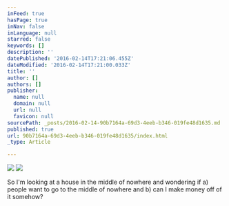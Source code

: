 ```yaml
---
inFeed: true
hasPage: true
inNav: false
inLanguage: null
starred: false
keywords: []
description: ''
datePublished: '2016-02-14T17:21:06.455Z'
dateModified: '2016-02-14T17:21:00.033Z'
title: ''
author: []
authors: []
publisher:
  name: null
  domain: null
  url: null
  favicon: null
sourcePath: _posts/2016-02-14-90b7164a-69d3-4eeb-b346-019fe48d1635.md
published: true
url: 90b7164a-69d3-4eeb-b346-019fe48d1635/index.html
_type: Article

---
```

![](https://the-grid-user-content.s3-us-west-2.amazonaws.com/65ab32c6-ca96-4411-990d-4d91965e427b.JPG)
![](https://the-grid-user-content.s3-us-west-2.amazonaws.com/3738f953-0c14-4287-b65e-283c80f12d07.JPG)

So I'm looking at a house in the middle of nowhere and wondering if a) people want to go to the middle of nowhere and b) can I make money off of it somehow?